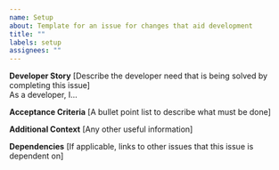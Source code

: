 ```yaml
---
name: Setup
about: Template for an issue for changes that aid development
title: ""
labels: setup
assignees: ""
---
```


**Developer Story**
[Describe the developer need that is being solved by completing this issue]  
As a developer, I...

**Acceptance Criteria**
[A bullet point list to describe what must be done]

**Additional Context**
[Any other useful information]

**Dependencies**
[If applicable, links to other issues that this issue is dependent on]
